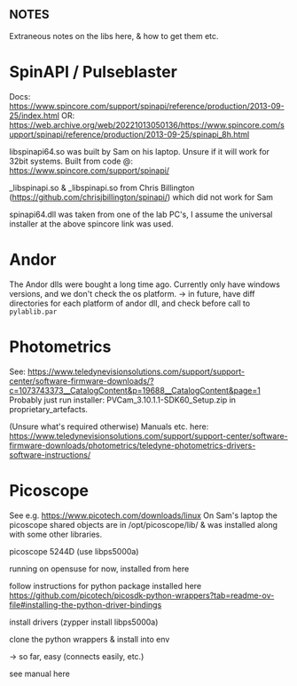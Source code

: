 NOTES
-----

Extraneous notes on the libs here, & how to get them etc.

# SpinAPI / Pulseblaster

Docs: https://www.spincore.com/support/spinapi/reference/production/2013-09-25/index.html
OR: https://web.archive.org/web/20221013050136/https://www.spincore.com/support/spinapi/reference/production/2013-09-25/spinapi_8h.html

libspinapi64.so was built by Sam on his laptop. Unsure if it will work for 32bit systems.
Built from code @: https://www.spincore.com/support/spinapi/

_libspinapi.so & _libspinapi.so from Chris Billington (https://github.com/chrisjbillington/spinapi/)
which did not work for Sam

spinapi64.dll was taken from one of the lab PC's, I assume the universal installer at the above
spincore link was used.

# Andor

The Andor dlls were bought a long time ago. Currently only have windows versions, and we don't check the os platform.
-> in future, have diff directories for each platform of andor dll, and check before call to `pylablib.par`

# Photometrics

See:
https://www.teledynevisionsolutions.com/support/support-center/software-firmware-downloads/?c=1073743373__CatalogContent&p=19688__CatalogContent&page=1
Probably just run installer:
PVCam_3.10.1.1-SDK60_Setup.zip in proprietary_artefacts.

(Unsure what's required otherwise)
Manuals etc. here:
https://www.teledynevisionsolutions.com/support/support-center/software-firmware-downloads/photometrics/teledyne-photometrics-drivers-software-instructions/


# Picoscope

See e.g. https://www.picotech.com/downloads/linux
On Sam's laptop the picoscope shared objects are in /opt/picoscope/lib/
& was installed along with some other libraries.



picoscope 5244D (use libps5000a)

running on opensuse for now, installed from here

follow instructions for python package installed here https://github.com/picotech/picosdk-python-wrappers?tab=readme-ov-file#installing-the-python-driver-bindings

install drivers (zypper install libps5000a)

clone the python wrappers & install into env

-> so far, easy (connects easily, etc.)

see manual here
